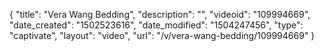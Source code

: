 {
    "title": "Vera Wang Bedding",
    "description": "",
    "videoid": "109994669",
    "date_created": "1502523616",
    "date_modified": "1504247456",
    "type": "captivate",
    "layout": "video",
    "url": "\/v\/vera-wang-bedding\/109994669"
}